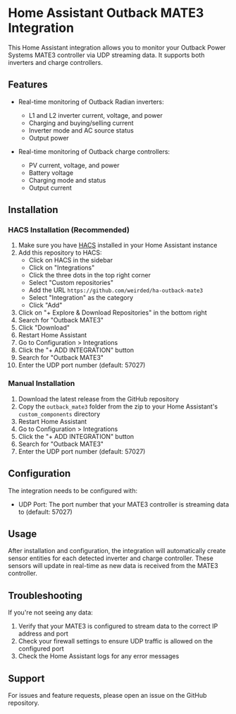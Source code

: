 # Home Assistant Outback MATE3 Integration

This Home Assistant integration allows you to monitor your Outback Power Systems MATE3 controller via UDP streaming data. It supports both inverters and charge controllers.

## Features

- Real-time monitoring of Outback Radian inverters:
  - L1 and L2 inverter current, voltage, and power
  - Charging and buying/selling current
  - Inverter mode and AC source status
  - Output power

- Real-time monitoring of Outback charge controllers:
  - PV current, voltage, and power
  - Battery voltage
  - Charging mode and status
  - Output current

## Installation

### HACS Installation (Recommended)

1. Make sure you have [HACS](https://hacs.xyz) installed in your Home Assistant instance
2. Add this repository to HACS:
   - Click on HACS in the sidebar
   - Click on "Integrations"
   - Click the three dots in the top right corner
   - Select "Custom repositories"
   - Add the URL `https://github.com/weirded/ha-outback-mate3`
   - Select "Integration" as the category
   - Click "Add"
3. Click on "+ Explore & Download Repositories" in the bottom right
4. Search for "Outback MATE3"
5. Click "Download"
6. Restart Home Assistant
7. Go to Configuration > Integrations
8. Click the "+ ADD INTEGRATION" button
9. Search for "Outback MATE3"
10. Enter the UDP port number (default: 57027)

### Manual Installation

1. Download the latest release from the GitHub repository
2. Copy the `outback_mate3` folder from the zip to your Home Assistant's `custom_components` directory
3. Restart Home Assistant
4. Go to Configuration > Integrations
5. Click the "+ ADD INTEGRATION" button
6. Search for "Outback MATE3"
7. Enter the UDP port number (default: 57027)

## Configuration

The integration needs to be configured with:

- UDP Port: The port number that your MATE3 controller is streaming data to (default: 57027)

## Usage

After installation and configuration, the integration will automatically create sensor entities for each detected inverter and charge controller. These sensors will update in real-time as new data is received from the MATE3 controller.

## Troubleshooting

If you're not seeing any data:

1. Verify that your MATE3 is configured to stream data to the correct IP address and port
2. Check your firewall settings to ensure UDP traffic is allowed on the configured port
3. Check the Home Assistant logs for any error messages

## Support

For issues and feature requests, please open an issue on the GitHub repository.
